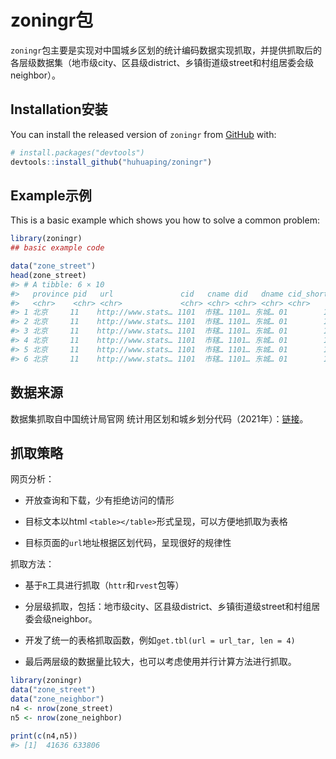 
<!-- README.md is generated from README.Rmd. Please edit that file -->

# zoningr包

<!-- badges: start -->
<!-- badges: end -->

`zoningr`包主要是实现对中国城乡区划的统计编码数据实现抓取，并提供抓取后的各层级数据集（地市级city、区县级district、乡镇街道级street和村组居委会级neighbor）。

## Installation安装

You can install the released version of `zoningr` from
[GitHub](https://github.com/) with:

``` r
# install.packages("devtools")
devtools::install_github("huhuaping/zoningr")
```

## Example示例

This is a basic example which shows you how to solve a common problem:

``` r
library(zoningr)
## basic example code

data("zone_street")
head(zone_street)
#> # A tibble: 6 × 10
#>   province pid   url               cid   cname did   dname cid_short sid   sname
#>   <chr>    <chr> <chr>             <chr> <chr> <chr> <chr> <chr>     <chr> <chr>
#> 1 北京     11    http://www.stats… 1101  市辖… 1101… 东城… 01        1101… 东华…
#> 2 北京     11    http://www.stats… 1101  市辖… 1101… 东城… 01        1101… 景山…
#> 3 北京     11    http://www.stats… 1101  市辖… 1101… 东城… 01        1101… 交道…
#> 4 北京     11    http://www.stats… 1101  市辖… 1101… 东城… 01        1101… 安定…
#> 5 北京     11    http://www.stats… 1101  市辖… 1101… 东城… 01        1101… 北新…
#> 6 北京     11    http://www.stats… 1101  市辖… 1101… 东城… 01        1101… 东四…
```

## 数据来源

数据集抓取自中国统计局官网
统计用区划和城乡划分代码（2021年）：[链接](http://www.stats.gov.cn/tjsj/tjbz/tjyqhdmhcxhfdm/)。

## 抓取策略

网页分析：

-   开放查询和下载，少有拒绝访问的情形

-   目标文本以html `<table></table>`形式呈现，可以方便地抓取为表格

-   目标页面的`url`地址根据区划代码，呈现很好的规律性

抓取方法：

-   基于`R`工具进行抓取（`httr`和`rvest`包等）

-   分层级抓取，包括：地市级city、区县级district、乡镇街道级street和村组居委会级neighbor。

-   开发了统一的表格抓取函数，例如`get.tbl(url = url_tar, len = 4)`

-   最后两层级的数据量比较大，也可以考虑使用并行计算方法进行抓取。

``` r
library(zoningr)
data("zone_street")
data("zone_neighbor")
n4 <- nrow(zone_street)
n5 <- nrow(zone_neighbor)

print(c(n4,n5))
#> [1]  41636 633806
```
